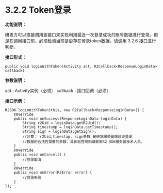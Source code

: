 # 3.2.2 Token登录

**功能说明：**

研发方可以直接调用该接口来实现利用最近一次登录成功的账号数据进行登录。但是在调用接口前，必须检测当前是否存在登录token数据，请调用 3.2.6 接口进行判断。

**接口形式：**

```text
public void loginWithToken(Activity act, R2Callback<ResponseLoginData> callback)
```

**参数说明：**

act : Activity实例（必须） callback : 接口回调（必须）

**接口示例：**

```text
R2SDK.loginWithToken(this, new R2Callback<ResponseLoginData>() {
    @Override
    public void onSuccess(ResponseLoginData loginData) {
        String r2Uid = loginData.getR2Uid();
        String timestamp = loginData.getTimestamp();
        String sign = loginData.getSign();
        //注意： r2Uid,timestap, sign参数 是研发服务器端验证登录
        //数据的合法性需要的参数，具体验签规则请联系R2 SDK服务器技术人员。
    }
    @Override
    public void onCancel() {
        //登录取消
    }
    @Override
    public void onError(R2Error error) {
        //登录失败
    }
});
```


